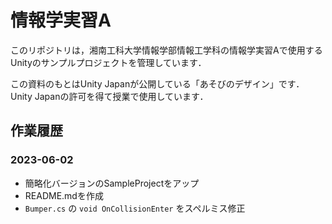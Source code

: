 # 情報学実習A

このリポジトリは，湘南工科大学情報学部情報工学科の情報学実習Aで使用するUnityのサンプルプロジェクトを管理しています．

この資料のもとはUnity Japanが公開している「あそびのデザイン」です．Unity Japanの許可を得て授業で使用しています．

## 作業履歴

### 2023-06-02
- 簡略化バージョンのSampleProjectをアップ
- README.mdを作成
- ``Bumper.cs`` の ``void OnCollisionEnter`` をスペルミス修正